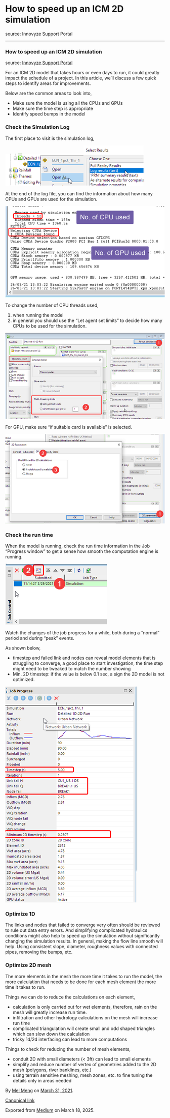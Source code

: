 # How to speed up an ICM 2D simulation

source: Innovyze Support Portal

---

### How to speed up an ICM 2D simulation

source: [Innovyze Support Portal](https://innovyze.force.com/support/s/article/How-to-speed-up-an-ICM-2D-simulation)

For an ICM 2D model that takes hours or even days to run, it could greatly impact the schedule of a project. In this article, we’ll discuss a few quick steps to identify areas for improvements.

Below are the common areas to look into,

* Make sure the model is using all the CPUs and GPUs
* Make sure the time step is appropriate
* Identify speed bumps in the model

### Check the Simulation Log

The first place to visit is the simulation log,

![](images\1_00Hr6YH9EXhNdtHyqKvC2Q.png)![](images\1_jDFROgQFJ2xxw0-x1FxotQ.png)

At the end of the log file, you can find the information about how many CPUs and GPUs are used for the simulation.

![](images\1_a1KHWW8bSxDOMPF6p8EN-Q.png)

To change the number of CPU threads used,

1. when running the model
2. in general you should use the “Let agent set limits” to decide how many CPUs to be used for the simulation.

![](images\1_jH-oWeXQjo3lC81KkujrPg.png)

For GPU, make sure “if suitable card is available” is selected.

![](images\1_6jH4qMD82BoWW1CBsGD0ow.png)

### Check the run time

When the model is running, check the run time information in the Job “Progress window” to get a sense how smooth the computation engine is running.

![](images\1_IURrnddjpBn5O1hbLf6UYQ.png)

Watch the changes of the job progress for a while, both during a “normal” period and during “peak” events.

As shown below,

* timestep and failed link and nodes can reveal model elements that is struggling to converge, a good place to start investigation, the time step might need to be tweaked to match the number showing
* Min. 2D timestep: if the value is below 0.1 sec, a sign the 2D model is not optimized.

![](images\1_l2Kt11JTjQb95ABoRcEMGg.png)

### Optimize 1D

The links and nodes that failed to converge very often should be reviewed to rule out data entry errors. And simplifying complicated hydraulics conditions might also help to speed up the simulation without significantly changing the simulation results. In general, making the flow line smooth will help. Using consistent slope, diameter, roughness values with connected pipes, removing the bumps, etc.

### Optimize 2D mesh

The more elements in the mesh the more time it takes to run the model, the more calculation that needs to be done for each mesh element the more time it takes to run.

Things we can do to reduce the calculations on each element,

* calculation is only carried out for wet elements, therefore, rain on the mesh will greatly increase run time.
* infiltration and other hydrology calculations on the mesh will increase run time
* complicated triangulation will create small and odd shaped triangles which can slow down the calculation
* tricky 1d/2d interfacing can lead to more computations

Things to check for reducing the number of mesh elements,

* conduit 2D with small diameters (< 3ft) can lead to small elements
* simplify and reduce number of vertex of geometries added to the 2D mesh (polygons, river banklines, etc.)
* using terrain sensitive meshing, mesh zones, etc. to fine tuning the details only in areas needed

By [Mel Meng](https://medium.com/@mel-meng-pe) on [March 31, 2021](https://medium.com/p/5c8dd3ef435).

[Canonical link](https://medium.com/@mel-meng-pe/how-to-speed-up-an-icm-2d-simulation-5c8dd3ef435)

Exported from [Medium](https://medium.com) on March 18, 2025.